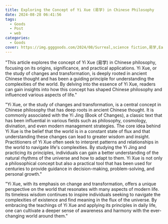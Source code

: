```yaml
---
title: Exploring the Concept of Yi Xue (易学) in Chinese Philosophy
date: 2024-08-28 06:41:56
tags:
  - Goods
  - Post
  - web
categories:
  - Goods
cover: https://img.ggggoods.com/2024/08/Surreal,science fiction,易学,Easy to learn,technology,tech,diagrams,renderings,colors_20240830_00001_.png
---
```


"This article explores the concept of Yi Xue (易学) in Chinese philosophy, focusing on its origins, significance, and practical applications. Yi Xue, or the study of changes and transformation, is deeply rooted in ancient Chinese thought and has been a guiding principle for understanding the complexities of the world. By delving into the essence of Yi Xue, readers can gain insights into how this concept has shaped Chinese philosophy and influenced various aspects of life."

"Yi Xue, or the study of changes and transformation, is a central concept in Chinese philosophy that has deep roots in ancient Chinese thought. It is commonly associated with the Yi Jing (Book of Changes), a classic text that has been influential in various fields such as philosophy, cosmology, divination, and even modern management strategies. The core idea behind Yi Xue is the belief that the world is in a constant state of flux and that understanding these changes can lead to greater wisdom and insight. Practitioners of Yi Xue often seek to interpret patterns and relationships in the world to navigate life's complexities. By studying the Yi Jing and practicing its principles, individuals can gain a better understanding of the natural rhythms of the universe and how to adapt to them. Yi Xue is not only a philosophical concept but also a practical tool that has been used for centuries to provide guidance in decision-making, problem-solving, and personal growth."

"Yi Xue, with its emphasis on change and transformation, offers a unique perspective on the world that resonates with many aspects of modern life. Its timeless wisdom continues to inspire individuals seeking to navigate the complexities of existence and find meaning in the flux of the universe. By embracing the teachings of Yi Xue and applying its principles in daily life, one can cultivate a deeper sense of awareness and harmony with the ever-changing world around them."
